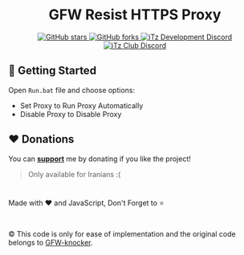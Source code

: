 <h1 align="center">GFW Resist HTTPS Proxy</h1>

<div align="center">
    <a href="https://github.com/iTzArshia/GFW-Resist-HTTPS-Proxy/stargazers"> <img src="https://img.shields.io/github/stars/iTzArshia/GFW-Resist-HTTPS-Proxy.svg" alt="GitHub stars"/> </a>
    <a href="https://github.com/iTzArshia/GFW-Resist-HTTPS-Proxy/network"> <img src="https://img.shields.io/github/forks/iTzArshia/GFW-Resist-HTTPS-Proxy.svg" alt="GitHub forks"/> </a>
    <a href="https://discord.gg/nKrBshQvcK"> <img src="https://badgen.net/discord/members/nKrBshQvcK" alt="iTz Development Discord"/> </a>
    <a href="https://discord.gg/8hr9CRqmfc"> <img src="https://badgen.net/discord/members/8hr9CRqmfc" alt="iTz Club Discord"/> </a>
</div>

## 🚀 Getting Started
Open `Run.bat` file and choose options:
- Set Proxy to Run Proxy Automatically
- Disable Proxy to Disable Proxy
## ❤️ Donations
You can **[support](https://reymit.ir/itz_arshia)** me by donating if you like the project!
> Only available for Iranians :(
#
Made with ❤️ and JavaScript, Don't Forget to ⭐
#
©️ This code is only for ease of implementation and the original code belongs to [GFW-knocker](https://github.com/GFW-knocker/gfw_resist_HTTPS_proxy).